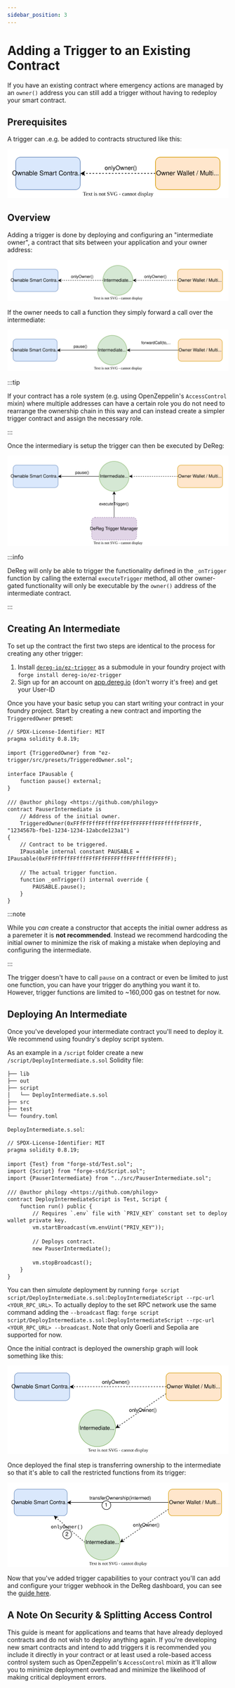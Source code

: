```yaml
---
sidebar_position: 3
---
```


# Adding a Trigger to an Existing Contract

If you have an existing contract where emergency actions are managed by an `owner()` address you can
still add a trigger without having to redeploy your smart contract.

## Prerequisites

A trigger can .e.g. be added to contracts structured like this:

![Basic Ownable Contract](/img/simple-owned-diagram.svg)

## Overview

Adding a trigger is done by deploying and configuring an "intermediate owner", a contract that sits
between your application and your owner address:

![Inserted Intermediate Owner Diagram](/img/intermediate-owned-diagram.svg)

If the owner needs to call a function they simply forward a call over the intermediate:

![Forward Call Diagram](/img/forward-call-diagram.svg)

:::tip

If your contract has a role system (e.g. using OpenZeppelin's `AccessControl` mixin) where multiple
addresses can have a certain role you do not need to rearrange the ownership chain in this way and
can instead create a simpler trigger contract and assign the necessary role.

:::

Once the intermediary is setup the trigger can then be executed by DeReg:

![Trigger Call Diagram](/img/intermediate-trigger-diagram.svg)

:::info

DeReg will only be able to trigger the functionality defined in the `_onTrigger` function by calling
the external `executeTrigger` method, all other owner-gated functionality will only be executable by
the `owner()` address of the intermediate contract.

:::

## Creating An Intermediate
To set up the contract the first two steps are identical to the process for creating any other
trigger:

1. Install [`dereg-io/ez-trigger`](https://github.com/DeReg-io/ez-trigger) as a submodule in your foundry
   project with `forge install dereg-io/ez-trigger`
2. Sign up for an account on [app.dereg.io](https://app.dereg.io/) (don't worry it's free) and get your User-ID

Once you have your basic setup you can start writing your contract in your foundry project. Start by
creating a new contract and importing the `TriggeredOwner` preset:

```solidity
// SPDX-License-Identifier: MIT
pragma solidity 0.8.19;

import {TriggeredOwner} from "ez-trigger/src/presets/TriggeredOwner.sol";

interface IPausable {
    function pause() external;
}

/// @author philogy <https://github.com/philogy>
contract PauserIntermediate is
    // Address of the initial owner.
    TriggeredOwner(0xFFfFfFffFFfffFFfFFfFFFFFffFFFffffFfFFFfF, "1234567b-fbe1-1234-1234-12abcde123a1")
{
    // Contract to be triggered.
    IPausable internal constant PAUSABLE = IPausable(0xFFfFfFffFFfffFFfFFfFFFFFffFFFffffFfFFFfF);

    // The actual trigger function.
    function _onTrigger() internal override {
        PAUSABLE.pause();
    }
}
```

:::note

While you _can_ create a constructor that accepts the initial owner address as a paremeter it is
**not recommended**. Instead we recommend hardcoding the initial owner to minimize the risk of
making a mistake when deploying and configuring the intermediate.

:::

The trigger doesn't have to call `pause` on a contract or even be limited to just one function, you
can have your trigger do anything you want it to. However, trigger functions are limited to ~160,000
gas on testnet for now.

## Deploying An Intermediate

Once you've developed your intermediate contract you'll need to deploy it. We recommend using
foundry's deploy script system.

As an example in a `/script` folder create a new `/script/DeployIntermediate.s.sol` Solidity file:

```
├── lib
├── out
├── script
│   └── DeployIntermediate.s.sol
├── src
├── test
└── foundry.toml
```

`DeployIntermediate.s.sol`:

```solidity
// SPDX-License-Identifier: MIT
pragma solidity 0.8.19;

import {Test} from "forge-std/Test.sol";
import {Script} from "forge-std/Script.sol";
import {PauserIntermediate} from "../src/PauserIntermediate.sol";

/// @author philogy <https://github.com/philogy>
contract DeployIntermediateScript is Test, Script {
    function run() public {
        // Requires `.env` file with `PRIV_KEY` constant set to deploy wallet private key.
        vm.startBroadcast(vm.envUint("PRIV_KEY"));

        // Deploys contract.
        new PauserIntermediate();

        vm.stopBroadcast();
    }
}
```

You can then _simulate_ deployment by running `forge script script/DeployIntermediate.s.sol:DeployIntermediateScript --rpc-url <YOUR_RPC_URL>`.
To actually deploy to the set RPC network use the same command adding the `--broadcast` flag:  `forge script script/DeployIntermediate.s.sol:DeployIntermediateScript --rpc-url <YOUR_RPC_URL> --broadcast`.
Note that only Goerli and Sepolia are supported for now.

Once the initial contract is deployed the ownership graph will look something like this:

![Split Ownership Graph](/img/split-owned-diagram.svg)

Once deployed the final step is transferring ownership to the intermediate so that it's able to call
the restricted functions from its trigger:

![Intermediate Ownership Transfer Diagram](/img/intermediate-owner-transfer.svg)

Now that you've added trigger capabilities to your contract you'll can add and configure your trigger
webhook in the DeReg dashboard, you can see the [guide here](./create-trigger-webhook).


## A Note On Security & Splitting Access Control

This guide is meant for applications and teams that have already deployed contracts and do not wish
to deploy anything again. If you're developing new smart contracts and intend to add triggers it is
recommended you include it directly in your contract or at least used a role-based access control
system such as OpenZeppelin's `AccessControl` mixin as it'll allow you to minimize deployment
overhead and minimize the likelihood of making critical deployment errors.

